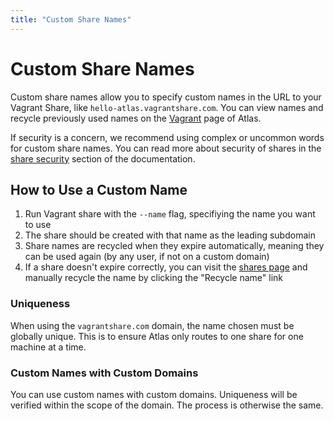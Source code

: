 ```yaml
---
title: "Custom Share Names"
---
```


# Custom Share Names

Custom share names allow you to specify custom names in the URL
to your Vagrant Share, like `hello-atlas.vagrantshare.com`. You can view
names and recycle previously used names on the
[Vagrant](/vagrant) page of Atlas.

If security is a concern, we recommend using complex or uncommon words for
custom share names. You can read more about security of shares in
the [share security](/help/vagrant/shares#security-concerns) section of the
documentation.

## How to Use a Custom Name

1. Run Vagrant share with the `--name` flag, specifiying the name you
want to use
2. The share should be created with that name as the leading subdomain
3. Share names are recycled when they expire automatically, meaning they
can be used again (by any user, if not on a custom domain)
4. If a share doesn't expire correctly, you can visit the [shares page](/shares)
and manually recycle the name by clicking the "Recycle name" link

### Uniqueness

When using the `vagrantshare.com` domain, the name chosen must be globally
unique. This is to ensure Atlas only routes to one share for one machine at
 a time.

### Custom Names with Custom Domains

You can use custom names with custom domains. Uniqueness will be verified
within the scope of the domain. The process is otherwise the same.
